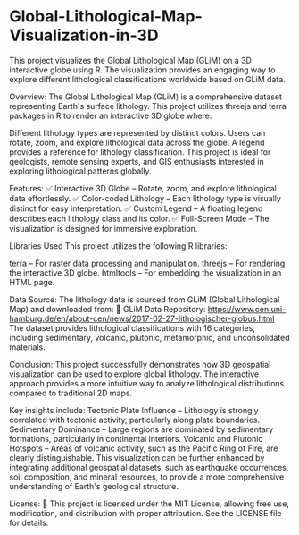# Global-Lithological-Map-Visualization-in-3D
This project visualizes the Global Lithological Map (GLiM) on a 3D interactive globe using R. The visualization provides an engaging way to explore different lithological classifications worldwide based on GLiM data.

Overview:
  The Global Lithological Map (GLiM) is a comprehensive dataset representing Earth's surface lithology. 
  This project utilizes threejs and terra packages in R to render an interactive 3D globe where:

  Different lithology types are represented by distinct colors.
  Users can rotate, zoom, and explore lithological data across the globe.
  A legend provides a reference for lithology classification.
  This project is ideal for geologists, remote sensing experts, and GIS enthusiasts interested in exploring lithological patterns globally.

Features:
✅ Interactive 3D Globe – Rotate, zoom, and explore lithological data effortlessly.
✅ Color-coded Lithology – Each lithology type is visually distinct for easy interpretation.
✅ Custom Legend – A floating legend describes each lithology class and its color.
✅ Full-Screen Mode – The visualization is designed for immersive exploration.

Libraries Used
This project utilizes the following R libraries:

  terra – For raster data processing and manipulation.
  threejs – For rendering the interactive 3D globe.
  htmltools – For embedding the visualization in an HTML page.
  
Data Source:
  The lithology data is sourced from GLiM (Global Lithological Map) and downloaded from:
  🔗 GLiM Data Repository: https://www.cen.uni-hamburg.de/en/about-cen/news/2017-02-27-lithologischer-globus.html
  The dataset provides lithological classifications with 16 categories, including sedimentary, volcanic, plutonic, metamorphic, and unconsolidated materials.
  
Conclusion:
  This project successfully demonstrates how 3D geospatial visualization can be used to explore global lithology. The interactive approach provides a more intuitive way to analyze lithological distributions compared to traditional 2D maps.

Key insights include:
  Tectonic Plate Influence – Lithology is strongly correlated with tectonic activity, particularly along plate boundaries.
  Sedimentary Dominance – Large regions are dominated by sedimentary formations, particularly in continental interiors.
  Volcanic and Plutonic Hotspots – Areas of volcanic activity, such as the Pacific Ring of Fire, are clearly distinguishable.
  This visualization can be further enhanced by integrating additional geospatial datasets, such as earthquake occurrences, soil composition, and mineral resources, to provide a more comprehensive understanding of Earth's geological structure.

License:
  📜 This project is licensed under the MIT License, allowing free use, modification, and distribution with proper attribution. See the LICENSE file for details.
